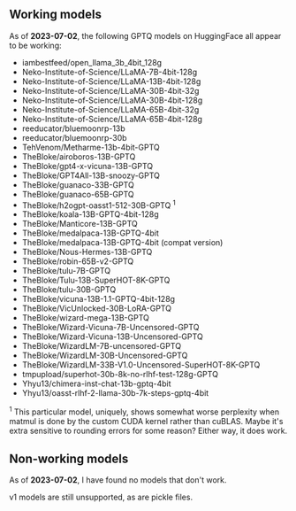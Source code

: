 ## Working models

As of **2023-07-02**, the following GPTQ models on HuggingFace all appear to be working:

- iambestfeed/open_llama_3b_4bit_128g
- Neko-Institute-of-Science/LLaMA-7B-4bit-128g
- Neko-Institute-of-Science/LLaMA-13B-4bit-128g
- Neko-Institute-of-Science/LLaMA-30B-4bit-32g
- Neko-Institute-of-Science/LLaMA-30B-4bit-128g
- Neko-Institute-of-Science/LLaMA-65B-4bit-32g
- Neko-Institute-of-Science/LLaMA-65B-4bit-128g
- reeducator/bluemoonrp-13b
- reeducator/bluemoonrp-30b
- TehVenom/Metharme-13b-4bit-GPTQ
- TheBloke/airoboros-13B-GPTQ
- TheBloke/gpt4-x-vicuna-13B-GPTQ
- TheBloke/GPT4All-13B-snoozy-GPTQ
- TheBloke/guanaco-33B-GPTQ
- TheBloke/guanaco-65B-GPTQ
- TheBloke/h2ogpt-oasst1-512-30B-GPTQ <sup>1</sup> 
- TheBloke/koala-13B-GPTQ-4bit-128g
- TheBloke/Manticore-13B-GPTQ
- TheBloke/medalpaca-13B-GPTQ-4bit
- TheBloke/medalpaca-13B-GPTQ-4bit (compat version)
- TheBloke/Nous-Hermes-13B-GPTQ
- TheBloke/robin-65B-v2-GPTQ
- TheBloke/tulu-7B-GPTQ
- TheBloke/Tulu-13B-SuperHOT-8K-GPTQ
- TheBloke/tulu-30B-GPTQ
- TheBloke/vicuna-13B-1.1-GPTQ-4bit-128g
- TheBloke/VicUnlocked-30B-LoRA-GPTQ
- TheBloke/wizard-mega-13B-GPTQ
- TheBloke/Wizard-Vicuna-7B-Uncensored-GPTQ
- TheBloke/Wizard-Vicuna-13B-Uncensored-GPTQ
- TheBloke/WizardLM-7B-uncensored-GPTQ
- TheBloke/WizardLM-30B-Uncensored-GPTQ
- TheBloke/WizardLM-33B-V1.0-Uncensored-SuperHOT-8K-GPTQ
- tmpupload/superhot-30b-8k-no-rlhf-test-128g-GPTQ
- Yhyu13/chimera-inst-chat-13b-gptq-4bit
- Yhyu13/oasst-rlhf-2-llama-30b-7k-steps-gptq-4bit

<sup>1</sup> This particular model, uniquely, shows somewhat worse perplexity when matmul is done by the custom CUDA 
kernel rather than cuBLAS. Maybe it's extra sensitive to rounding errors for some reason? Either way, it does work.

## Non-working models

As of **2023-07-02**, I have found no models that don't work.

v1 models are still unsupported, as are pickle files.